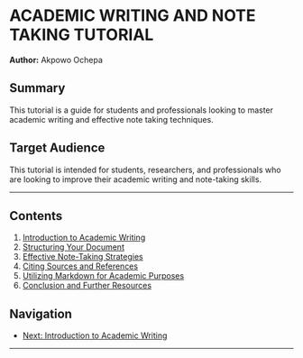 # ACADEMIC WRITING AND NOTE TAKING TUTORIAL

**Author:** Akpowo Ochepa

## Summary
This tutorial is a guide for students and professionals looking to master academic writing and effective note taking techniques.

## Target Audience 
This tutorial is intended for students, researchers, and professionals who are looking to improve their academic writing and note-taking skills.

---

## Contents
1. [Introduction to Academic Writing](./Introduction.md)
2. [Structuring Your Document](./StructuringDocument.md)
3. [Effective Note-Taking Strategies](./NoteTakingStrategies.md)
4. [Citing Sources and References](./CitingSources.md)
5. [Utilizing Markdown for Academic Purposes](./MarkdownAcademic.md)
6. [Conclusion and Further Resources](./Conlusion.md)

## Navigation
- [Next: Introduction to Academic Writing](./Introduction.md)

---

